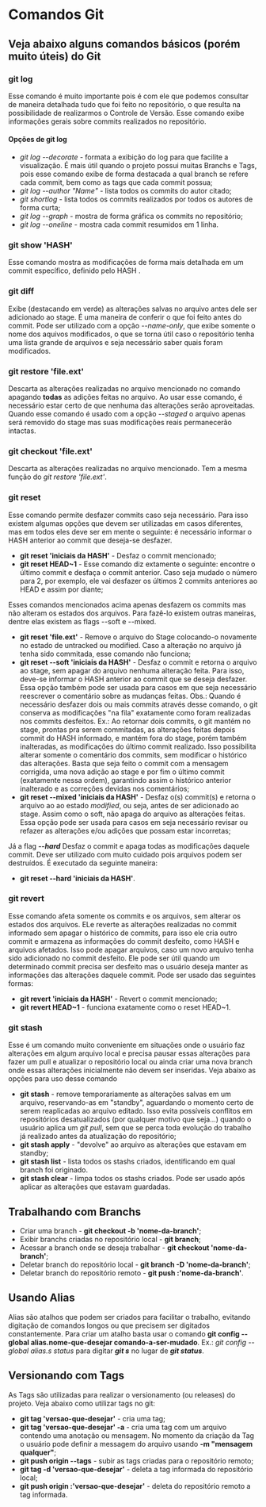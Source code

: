 
# Comandos Git

## Veja abaixo alguns comandos básicos (porém muito úteis) do Git

### **git log**
 
 Esse comando é muito importante pois é com ele que podemos consultar de maneira detalhada tudo que foi feito no repositório, o que resulta na possibilidade de realizarmos o Controle de Versão. Esse comando exibe informações gerais sobre commits realizados no repositório. 

#### Opções de git log
* *git log --decorate* - formata a exibição do log para que facilite a visualização. É mais útil quando o projeto possui muitas Branchs e Tags, pois esse comando exibe de forma destacada a qual branch se refere cada commit, bem como as tags que cada commit possua;
* *git log --author "Name"* - lista todos os commits do autor citado;
* *git shortlog* - lista todos os commits realizados por todos os autores de forma curta;
* *git log --graph* - mostra de forma gráfica os commits no repositório;
* *git log --oneline* - mostra cada commit resumidos em 1 linha.

### **git show 'HASH'**

 Esse comando mostra as modificações de forma mais detalhada em um commit específico, definido pelo HASH .

 ### **git diff**

Exibe (destacando em verde) as alterações salvas no arquivo antes dele ser adicionado ao stage. É uma maneira de conferir o que foi feito antes do commit. Pode ser utilizado com a opção *--name-only*, que exibe somente o nome dos aquivos modificados, o que se torna útil caso o repositório tenha uma lista grande de arquivos e seja necessário saber quais foram modificados.

### **git restore 'file.ext'**

 Descarta as alterações realizadas no arquivo mencionado no comando apagando **todas** as adições feitas no arquivo. Ao usar esse comando, é necessário estar certo de que nenhuma das alterações serão aproveitadas. Quando esse comando é usado com a opção _--staged_ o arquivo apenas será removido do stage mas suas modificações reais permanecerão intactas.

### **git checkout 'file.ext'**

Descarta as alterações realizadas no arquivo mencionado. Tem a mesma função do *git restore 'file.ext'*.

### **git reset**

Esse comando permite desfazer commits caso seja necessário. Para isso existem algumas opções que devem ser utilizadas em casos diferentes, mas em todos eles deve ser em mente o seguinte: é necessário informar o HASH anterior ao commit que deseja-se desfazer. 

* **git reset 'iniciais da HASH'** - Desfaz o commit mencionado;
* **git reset HEAD~1** - Esse comando diz extamente o seguinte: encontre o último commit e desfaça o commit anterior. Caso seja mudado o número para 2, por exemplo, ele vai desfazer os últimos 2 commits anteriores ao HEAD e assim por diante;

Esses comandos mencionados acima apenas desfazem os commits mas não alteram os estados dos arquivos. Para fazê-lo existem outras maneiras, dentre elas existem as flags --soft e --mixed.

* **git reset 'file.ext'** - Remove o arquivo do Stage colocando-o novamente no estado de untracked ou modified. Caso a alteração no arquivo já tenha sido commitada, esse comando não funciona;
* **git reset --soft 'iniciais da HASH'** - Desfaz o commit e retorna o arquivo ao stage, sem apagar do arquivo nenhuma alteração feita. Para isso, deve-se informar o HASH anterior ao commit que se deseja desfazer. Essa opção também pode ser usada para casos em que seja necessário reescrever o comentário sobre as mudanças feitas. 
Obs.: Quando é necessário desfazer dois ou mais commits através desse comando, o git conserva as modificações "na fila" exatamente como foram realizadas nos commits desfeitos. Ex.: Ao retornar dois commits, o git mantém no stage, prontas pra serem commitadas, as alterações feitas depois commit do HASH informado, e mantém fora do stage, porém também inalteradas, as modificações do último commit realizado. Isso possibilita alterar somente o comentário dos commits, sem modificar o histórico das alterações. Basta que seja feito o commit com a mensagem corrigida, uma nova adição ao stage e por fim o último commit (exatamente nessa ordem), garantindo assim o histórico anterior inalterado e as correções devidas nos comentários;
* **git reset --mixed 'iniciais da HASH'** - Desfaz o(s) commit(s) e retorna o arquivo ao ao estado *modified*, ou seja, antes de ser adicionado ao stage. Assim como o soft, não apaga do arquivo as alterações feitas. Essa opção pode ser usada para casos em seja necessário revisar ou refazer as alterações e/ou adições que possam estar incorretas;

Já a flag *__--hard__* Desfaz o commit e apaga todas as modificações daquele commit. Deve ser utilizado com muito cuidado pois arquivos podem ser destruídos. É executado da seguinte maneira:

* **git reset --hard 'iniciais da HASH'**.



### **git revert**

Esse comando afeta somente os commits e os arquivos, sem alterar os estados dos arquivos. ELe reverte as alterações realizadas no commit informado sem apagar o histórico de commits, para isso ele cria outro commit e armazena as informações do commit desfeito, como HASH e arquivos afetados. Isso pode apagar arquivos, caso um novo arquivo tenha sido adicionado no commit desfeito. Ele pode ser útil quando um determinado commit precisa ser desfeito mas o usuário deseja manter as informações das alterações daquele commit. Pode ser usado das seguintes formas:

* **git revert 'iniciais da HASH'** - Revert o commit mencionado;
* **git revert HEAD~1** - funciona exatamente como o reset HEAD~1.

### **git stash**

Esse é um comando muito conveniente em situações onde o usuário faz alterações em algum arquivo local e precisa pausar essas alterações para fazer um pull e atualizar o repositório local ou ainda criar uma nova branch onde essas alterações inicialmente não devem ser inseridas. Veja abaixo as opções para uso desse comando

* **git stash** - remove temporariamente as alterações salvas em um arquivo, reservando-as em "standby", aguardando o momento certo de serem reaplicadas ao arquivo editado. Isso evita possíveis conflitos em repositórios desatualizados (por qualquer motivo que seja...) quando o usuário aplica um *git pull*, sem que se perca toda evolução do trabalho já realizado antes da atualização do repositório;
* **git stash apply** - "devolve" ao arquivo as alterações que estavam em standby;
* **git stash list** - lista todos os stashs criados, identificando em qual branch foi originado.
* **git stash clear** - limpa todos os stashs criados. Pode ser usado após aplicar as alterações que estavam guardadas.


## Trabalhando com Branchs

* Criar uma branch - **git checkout -b 'nome-da-branch'**;
* Exibir branchs criadas no repositório local - **git branch**;
* Acessar a branch onde se deseja trabalhar - **git checkout 'nome-da-branch'**;
* Deletar branch do repositório local - **git branch -D 'nome-da-branch'**;
* Deletar branch do repositório remoto - **git push :'nome-da-branch'**.


## Usando Alias

Alias são atalhos que podem ser criados para facilitar o trabalho, evitando digitação de comandos longos ou que precisem ser digitados constantemente. Para criar um atalho basta usar o comando **git config --global alias.nome-que-desejar comando-a-ser-mudado**.
Ex.: *git config --global alias.s status* para digitar __*git s*__ no lugar de __*git status*__.


## Versionando com Tags

As Tags são utilizadas para realizar o versionamento (ou releases) do projeto. Veja abaixo como utilizar tags no git:

* **git tag 'versao-que-desejar'** - cria uma tag;
* **git tag 'versao-que-desejar' -a** - cria uma tag com um arquivo contendo uma anotação ou mensagem. No momento da criação da Tag o usuário pode definir a messagem do arquivo usando __-m "mensagem qualquer"__;
* **git push origin --tags** - subir as tags criadas para o repositório remoto;
* **git tag -d 'versao-que-desejar'** - deleta a tag informada do repositório local;
* **git push origin :'versao-que-desejar'** - deleta do repositório remoto a tag informada.
